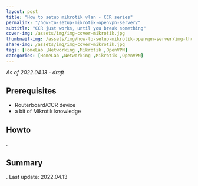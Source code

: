 ```yaml
---
layout: post
title: "How to setup mikrotik vlan - CCR series"
permalink: "/how-to-setup-mikrotik-openvpn-server/"
subtitle: "CCR just works, until you break something"
cover-img: /assets/img/img-cover-mikrotik.jpg
thumbnail-img: /assets/img/how-to-setup-mikrotik-openvpn-server/img-thumb.jpg
share-img: /assets/img/img-cover-mikrotik.jpg
tags: [HomeLab ,Networking ,Mikrotik ,OpenVPN]
categories: [HomeLab ,Networking ,Mikrotik ,OpenVPN]
---
```

*As of 2022.04.13 - draft*

## Prerequisites
+ Routerboard/CCR device
+ a bit of Mikrotik knowledge

## Howto
.
## Summary
.
Last update: 2022.04.13